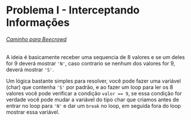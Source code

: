 # Problema I - Interceptando Informações
###### [Caminho para Beecrowd](https://www.beecrowd.com.br/judge/pt/problems/view/3432)

A ideia é basicamente receber uma sequencia de 8 valores e se um deles for 9 deverá mostrar `'N'`, caso contrario se nenhum dos valores for 9, deverá mostrar `'S'`.

Um lógica bastante simples para resolver, você pode fazer uma variável (char) que contenha `'S'` por padrão, e ao fazer um loop para ler os 8 valores você pode verificar a condição `valor == 9`, se essa condição for verdade você pode mudar a variável do tipo char que criamos antes de entrar no loop para `'N'` e dar um `break` no loop, em seguida fora do loop mostrar essa variável.